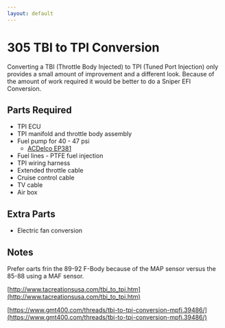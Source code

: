 ```yaml
---
layout: default
---
```


# 305 TBI to TPI Conversion
Converting a TBI (Throttle Body Injected) to TPI (Tuned Port Injection) only provides a small amount of improvement and a different look. Because of the amount of work required it would be better to do a Sniper EFI Conversion.

## Parts Required
* TPI ECU
* TPI manifold and throttle body assembly
* Fuel pump for 40 - 47 psi
    * [ACDelco EP381](https://www.jegs.com/i/ACDelco/065/EP381/10002/-1)
* Fuel lines - PTFE fuel injection
* TPI wiring harness
* Extended throttle cable
* Cruise control cable
* TV cable
* Air box


## Extra Parts
* Electric fan conversion

## Notes
Prefer oarts frin the 89-92 F-Body because of the MAP sensor versus the 85-88 using a MAF sensor.

[http://www.tacreationsusa.com/tbi_to_tpi.htm](http://www.tacreationsusa.com/tbi_to_tpi.htm)

[https://www.gmt400.com/threads/tbi-to-tpi-conversion-mpfi.39486/](https://www.gmt400.com/threads/tbi-to-tpi-conversion-mpfi.39486/)
